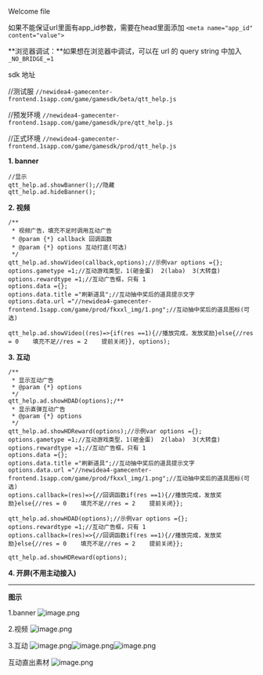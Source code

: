 Welcome file

如果不能保证url里面有app_id参数，需要在head里面添加
`<meta name="app_id" content="value">`

**浏览器调试：**如果想在浏览器中调试，可以在 url 的 query string 中加入 `_NO_BRIDGE_=1`

sdk 地址

//测试服
`//newidea4-gamecenter-frontend.1sapp.com/game/gamesdk/beta/qtt_help.js`

//预发环境
`//newidea4-gamecenter-frontend.1sapp.com/game/gamesdk/pre/qtt_help.js`

//正式环境
`//newidea4-gamecenter-frontend.1sapp.com/game/gamesdk/prod/qtt_help.js`

**1. banner**

    //显示
    qtt_help.ad.showBanner();//隐藏
    qtt_help.ad.hideBanner();

**2. 视频**

    /**
     * 视频广告，填充不足时调用互动广告
     * @param {*} callback 回调函数
     * @param {*} options 互动打底(可选)
     */
    qtt_help.ad.showVideo(callback,options);//示例var options ={};
    options.gametype =1;//互动游戏类型，1(砸金蛋)  2(laba)  3(大转盘)
    options.rewardtype =1;//互动广告框，只有 1
    options.data ={};
    options.data.title ="刷新道具";//互动抽中奖后的道具提示文字
    options.data.url ="//newidea4-gamecenter-frontend.1sapp.com/game/prod/fkxxl_img/1.png";//互动抽中奖后的道具图标(可选)
    
    qtt_help.ad.showVideo((res)=>{if(res ==1){//播放完成，发放奖励}else{//res = 0    填充不足//res = 2    提前关闭}}, options);

**3. 互动**

    /**
     * 显示互动广告
     * @param {*} options 
     */
    qtt_help.ad.showHDAD(options);/**
     * 显示直弹互动广告
     * @param {*} options 
     */
    qtt_help.ad.showHDReward(options);//示例var options ={};
    options.gametype =1;//互动游戏类型，1(砸金蛋)  2(laba)  3(大转盘)
    options.rewardtype =1;//互动广告框，只有 1
    options.data ={};
    options.data.title ="刷新道具";//互动抽中奖后的道具提示文字
    options.data.url ="//newidea4-gamecenter-frontend.1sapp.com/game/prod/fkxxl_img/1.png";//互动抽中奖后的道具图标(可选)
    options.callback=(res)=>{//回调函数if(res ==1){//播放完成，发放奖励}else{//res = 0    填充不足//res = 2    提前关闭}};	
    
    qtt_help.ad.showHDAD(options);//示例var options ={};
    options.rewardtype =1;//互动广告框，只有 1
    options.callback=(res)=>{//回调函数if(res ==1){//播放完成，发放奖励}else{//res = 0    填充不足//res = 2    提前关闭}};	
    
    qtt_help.ad.showHDReward(options);

**4. 开屏(不用主动接入)**

---

**图示**

1.banner
![image.png](https://easydoc-1255322048.image.myqcloud.com//cover/14jnpsx7tr9c00000.png/2/w/1080/h/1080)

2.视频
![image.png](https://easydoc-1255322048.image.myqcloud.com//cover/zved1s1e4s000000.png/2/w/1080/h/1080)

3.互动
![image.png](https://easydoc-1255322048.image.myqcloud.com//cover/aaf8hlk2db400000.png/2/w/1080/h/1080)![image.png](https://easydoc-1255322048.image.myqcloud.com//cover/bxnpcnn2c6800000.png/2/w/1080/h/1080)![image.png](https://easydoc-1255322048.image.myqcloud.com//cover/zltb70o3u9s00000.png/2/w/1080/h/1080)

互动直出素材
![image.png](https://easydoc-1255322048.image.myqcloud.com//cover/imjwg4ynqh400000.png/2/w/1080/h/1080)
